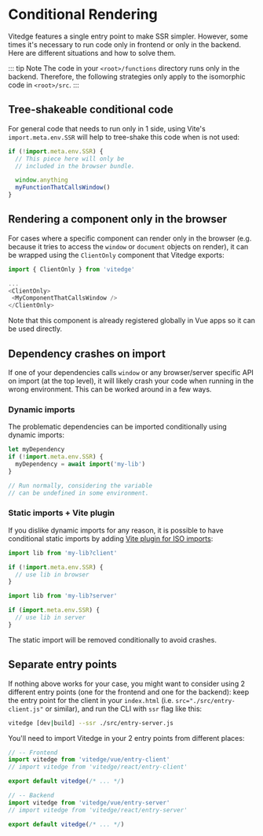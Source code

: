 # Conditional Rendering

Vitedge features a single entry point to make SSR simpler. However, some times it's necessary to run code only in frontend or only in the backend. Here are different situations and how to solve them.

::: tip Note
The code in your `<root>/functions` directory runs only in the backend. Therefore, the following strategies only apply to the isomorphic code in `<root>/src`.
:::

## Tree-shakeable conditional code

For general code that needs to run only in 1 side, using Vite's `import.meta.env.SSR` will help to tree-shake this code when is not used:

```js
if (!import.meta.env.SSR) {
  // This piece here will only be
  // included in the browser bundle.

  window.anything
  myFunctionThatCallsWindow()
}
```

## Rendering a component only in the browser

For cases where a specific component can render only in the browser (e.g. because it tries to access the `window` or `document` objects on render), it can be wrapped using the `ClientOnly` component that Vitedge exports:

```js
import { ClientOnly } from 'vitedge'

...
<ClientOnly>
 <MyComponentThatCallsWindow />
</ClientOnly>
```

Note that this component is already registered globally in Vue apps so it can be used directly.

## Dependency crashes on import

If one of your dependencies calls `window` or any browser/server specific API on import (at the top level), it will likely crash your code when running in the wrong environment. This can be worked around in a few ways.

### Dynamic imports

The problematic dependencies can be imported conditionally using dynamic imports:

```js
let myDependency
if (!import.meta.env.SSR) {
  myDependency = await import('my-lib')
}

// Run normally, considering the variable
// can be undefined in some environment.
```

### Static imports + Vite plugin

If you dislike dynamic imports for any reason, it is possible to have conditional static imports by adding [Vite plugin for ISO imports](https://github.com/bluwy/vite-plugin-iso-import):

```js
import lib from 'my-lib?client'

if (!import.meta.env.SSR) {
  // use lib in browser
}
```

```js
import lib from 'my-lib?server'

if (import.meta.env.SSR) {
  // use lib in server
}
```

The static import will be removed conditionally to avoid crashes.

## Separate entry points

If nothing above works for your case, you might want to consider using 2 different entry points (one for the frontend and one for the backend): keep the entry point for the client in your `index.html` (i.e. `src="./src/entry-client.js"` or similar), and run the CLI with `ssr` flag like this:

```bash
vitedge [dev|build] --ssr ./src/entry-server.js
```

You'll need to import Vitedge in your 2 entry points from different places:

```js
// -- Frontend
import vitedge from 'vitedge/vue/entry-client'
// import vitedge from 'vitedge/react/entry-client'

export default vitedge(/* ... */)
```

```js
// -- Backend
import vitedge from 'vitedge/vue/entry-server'
// import vitedge from 'vitedge/react/entry-server'

export default vitedge(/* ... */)
```
